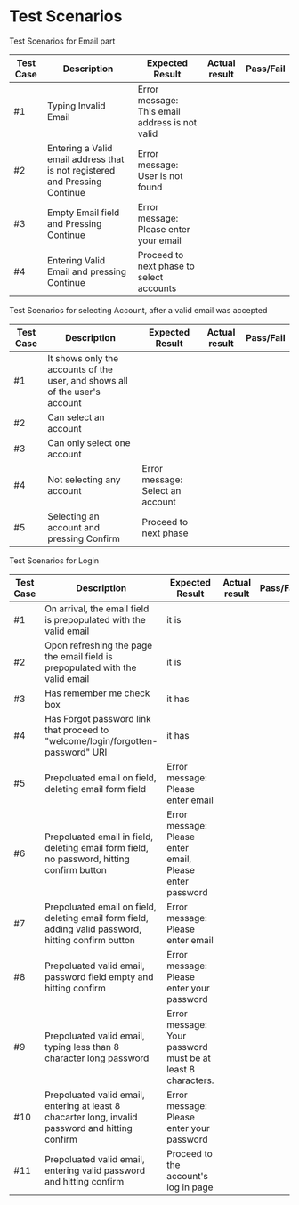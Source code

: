 # Test Scenarios

Test Scenarios for Email part

| Test Case | Description | Expected Result | Actual result | Pass/Fail |
| --------- | ---------- | --------------- | ------------ |------------ |
| #1 | Typing Invalid Email | Error message: This email address is not valid  | | | |
| #2 | Entering a Valid email address that is not registered and Pressing Continue | Error message: User is not found |
| #3 | Empty Email field and Pressing Continue | Error message: Please enter your email |  |  | |
| #4 | Entering Valid Email and pressing Continue | Proceed to next phase to select accounts |  |  | |


Test Scenarios for selecting Account, after a valid email was accepted

| Test Case | Description |  Expected Result | Actual result | Pass/Fail |
| --------- | ---------- | --------------- | ------------ |------------ |
| #1 | It shows only the accounts of the user, and shows all of the user's account |
| #2 | Can select an account |
| #3 | Can only select one account |
| #4 | Not selecting any account| Error message: Select an account| | |
| #5 | Selecting an account and pressing Confirm | Proceed to next phase | | |


Test Scenarios for Login

| Test Case | Description |  Expected Result | Actual result | Pass/Fail |
| --------- | ---------- | --------------- | ------------ |------------ |
| #1 | On arrival, the email field is prepopulated with the valid email|  it is| | |
| #2 | Opon refreshing the page the email field is prepopulated with the valid email  | it is | | |
| #3 | Has remember me check box | it has  | | |
| #4 | Has Forgot password link that proceed to "welcome/login/forgotten-password" URI | it has | | |
| #5 | Prepoluated email on field, deleting email form field | Error message: Please enter email |
| #6 | Prepoluated email in field, deleting email form field, no password, hitting confirm button | Error message: Please enter email, Please enter password |
| #7 | Prepoluated email on field, deleting email form field, adding valid password, hitting confirm button | Error message: Please enter email |
| #8 | Prepoluated valid email, password field empty and hitting confirm | Error message: Please enter your password |
| #9 | Prepoluated valid email, typing less than 8 character long password | Error message: Your password must be at least 8 characters. |
| #10 | Prepoluated valid email, entering at least 8 chacarter long, invalid password and hitting confirm | Error message: Please enter your password |
| #11 | Prepoluated valid email, entering valid password and hitting confirm | Proceed to the account's log in page |

